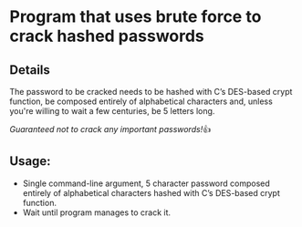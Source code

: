 # Program that uses brute force to crack hashed passwords

<h2>Details</h2>
<p>The password to be cracked needs to be hashed with C’s DES-based crypt function, be composed entirely of alphabetical characters and, unless you're willing to wait a few centuries, be 5 letters long.</p>
<p><em>Guaranteed not to crack any important passwords!</em>&#128077;</p>

<h2>Usage:</h2>
<ul>
  <li>Single command-line argument, 5 character password composed entirely of alphabetical characters hashed with C’s DES-based crypt function.</li>
  <li>Wait until program manages to crack it.</li>
</ul>
